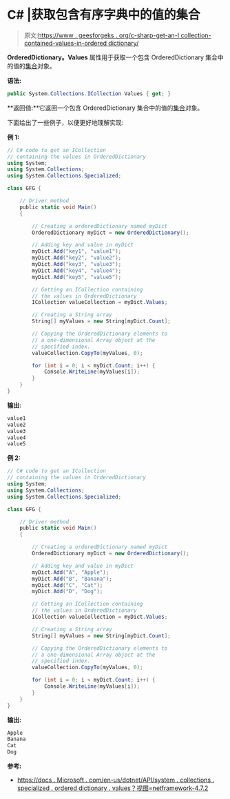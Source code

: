 # C# |获取包含有序字典中的值的集合

> 原文:[https://www . geesforgeks . org/c-sharp-get-an-I collection-contained-values-in-ordered dictionary/](https://www.geeksforgeeks.org/c-sharp-get-an-icollection-containing-values-in-ordereddictionary/)

**OrderedDictionary。Values** 属性用于获取一个包含 OrderedDictionary 集合中的值的[集合](https://docs.microsoft.com/en-us/dotnet/api/system.collections.icollection?view=netframework-4.7.2)对象。

**语法:**

```cs
public System.Collections.ICollection Values { get; }

```

**返回值:**它返回一个包含 OrderedDictionary 集合中的值的[集合](https://docs.microsoft.com/en-us/dotnet/api/system.collections.icollection?view=netframework-4.7.2)对象。

下面给出了一些例子，以便更好地理解实现:

**例 1:**

```cs
// C# code to get an ICollection
// containing the values in OrderedDictionary
using System;
using System.Collections;
using System.Collections.Specialized;

class GFG {

    // Driver method
    public static void Main()
    {

        // Creating a orderedDictionary named myDict
        OrderedDictionary myDict = new OrderedDictionary();

        // Adding key and value in myDict
        myDict.Add("key1", "value1");
        myDict.Add("key2", "value2");
        myDict.Add("key3", "value3");
        myDict.Add("key4", "value4");
        myDict.Add("key5", "value5");

        // Getting an ICollection containing
        // the values in OrderedDictionary
        ICollection valueCollection = myDict.Values;

        // Creating a String array
        String[] myValues = new String[myDict.Count];

        // Copying the OrderedDictionary elements to
        // a one-dimensional Array object at the
        // specified index.
        valueCollection.CopyTo(myValues, 0);

        for (int i = 0; i < myDict.Count; i++) {
            Console.WriteLine(myValues[i]);
        }
    }
}
```

**输出:**

```cs
value1
value2
value3
value4
value5

```

**例 2:**

```cs
// C# code to get an ICollection
// containing the values in OrderedDictionary
using System;
using System.Collections;
using System.Collections.Specialized;

class GFG {

    // Driver method
    public static void Main()
    {

        // Creating a orderedDictionary named myDict
        OrderedDictionary myDict = new OrderedDictionary();

        // Adding key and value in myDict
        myDict.Add("A", "Apple");
        myDict.Add("B", "Banana");
        myDict.Add("C", "Cat");
        myDict.Add("D", "Dog");

        // Getting an ICollection containing
        // the values in OrderedDictionary
        ICollection valueCollection = myDict.Values;

        // Creating a String array
        String[] myValues = new String[myDict.Count];

        // Copying the OrderedDictionary elements to
        // a one-dimensional Array object at the
        // specified index.
        valueCollection.CopyTo(myValues, 0);

        for (int i = 0; i < myDict.Count; i++) {
            Console.WriteLine(myValues[i]);
        }
    }
}
```

**输出:**

```cs
Apple
Banana
Cat
Dog

```

**参考:**

*   [https://docs . Microsoft . com/en-us/dotnet/API/system . collections . specialized . ordered dictionary . values？视图=netframework-4.7.2](https://docs.microsoft.com/en-us/dotnet/api/system.collections.specialized.ordereddictionary.values?view=netframework-4.7.2)